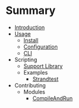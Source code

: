 # Summary

* [Introduction](README.md)
* [Usage](Usage/README.md)
    * [Install](Usage/Install.md)
    * [Configuration](Usage/Configuration.md)
    * [CLI](Usage/CLI.md)
* Scripting
    * [Support Library](Scripting\SupportLib/README.md)
    * Examples
        * [Strandtest](Scripting\Examples/strandtest.md)
* Contributing
    * Modules
        * [CompileAndRun](Contributing/Modules/CompileAndRun.md)
